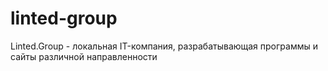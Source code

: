 # linted-group
Linted.Group - локальная IT-компания, разрабатывающая программы и сайты различной направленности
